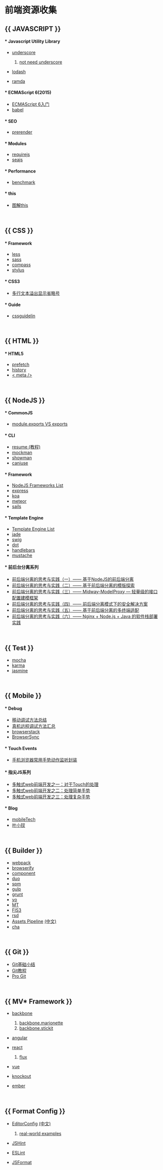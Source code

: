 # 前端资源收集

## {{ JAVASCRIPT }}

#### * Javascript Utility Library

- [underscore](https://github.com/jashkenas/underscore)
  1. [not need underscore](https://www.reindex.io/blog/you-might-not-need-underscore/)


- [lodash](https://github.com/lodash/lodash)
- [ramda](https://github.com/ramda/ramda)

#### * ECMAScript 6(2015)

- [ECMAScript 6入门](http://es6.ruanyifeng.com/)
- [babel](https://github.com/babel/babel)

#### * SEO

- [prerender](https://prerender.io/)

#### * Modules

- [requirejs](https://github.com/jrburke/requirejs)
- [seajs](https://github.com/seajs/seajs)

#### * Performance

- [benchmark](https://github.com/bestiejs/benchmark.js)

#### * this

- [图解this](http://mp.weixin.qq.com/s?__biz=MjM5MzMyNzg0MA==&mid=400197911&idx=2&sn=25ceb819a04d99a1eea27eeea94ae547&scene=0#wechat_redirect)

<br/>

## {{ CSS }}

#### * Framework

- [less](http://lesscss.org/)
- [sass](http://sass-lang.com/)
- [compass](http://compass-style.org/)
- [stylus](https://learnboost.github.io/stylus/)

#### * CSS3

- [多行文本溢出显示省略号](http://c7sky.com/text-overflow-ellipsis-on-multiline-text.html)

#### * Guide

- [cssguidelin](http://cssguidelin.es/)

<br/>

## {{ HTML }}

#### * HTML5

- [prefetch](http://www.jianshu.com/p/7f58ddfc1392)
- [history](http://www.zhangxinxu.com/wordpress/2013/06/html5-history-api-pushstate-replacestate-ajax/)
- [< meta />](http://segmentfault.com/a/1190000002407912)

<br/>

## {{ NodeJS }}

#### * CommonJS

- [module.exports VS exports](http://zihua.li/2012/03/use-module-exports-or-exports-in-node/)

#### * CLI

- [resume (教程)](http://segmentfault.com/a/1190000002918295)
- [mockman](https://github.com/FrendEr/mock-man)
- [showman](https://github.com/FrendEr/show-man)
- [caniuse](https://github.com/sgentle/caniuse-cmd)

#### * Framework

- [NodeJS Frameworks List](http://nodeframework.com/)
- [express](https://github.com/strongloop/express)
- [koa](https://github.com/koajs/koa)
- [meteor](https://github.com/meteor/meteor)
- [sails](https://github.com/balderdashy/sails)

#### * Template Engine

- [Template Engine List](http://garann.github.io/template-chooser/)
- [jade](https://github.com/jadejs/jade)
- [swig](https://github.com/paularmstrong/swig)
- [dot](https://github.com/olado/doT)
- [handlebars](https://github.com/wycats/handlebars.js)
- [mustache](https://github.com/janl/mustache.js)

#### * 前后台分离系列

- [前后端分离的思考与实践（一）—— 基于NodeJS的前后端分离](http://ued.taobao.org/blog/2014/04/full-stack-development-with-nodejs/)
- [前后端分离的思考与实践（二）—— 基于前后端分离的模版探索](http://ued.taobao.org/blog/2014/04/xtpl/)
- [前后端分离的思考与实践（三）—— Midway-ModelProxy — 轻量级的接口配置建模框架](http://ued.taobao.org/blog/2014/04/modelproxy/)
- [前后端分离的思考与实践（四）—— 前后端分离模式下的安全解决方案](http://ued.taobao.org/blog/2014/05/midway-security/)
- [前后端分离的思考与实践（五）—— 基于前后端分离的多终端适配](http://ued.taobao.org/blog/2014/05/cross-platform-tpl/)
- [前后端分离的思考与实践（六）—— Nginx + Node.js + Java 的软件栈部署实践](http://ued.taobao.org/blog/2014/05/midway-deploy/)

<br/>

## {{ Test }}

- [mocha](https://github.com/mochajs/mocha)
- [karma](https://github.com/karma-runner/karma)
- [jasmine](https://github.com/jasmine/jasmine)

<br/>

## {{ Mobile }}

#### * Debug

- [移动调试方法总结](http://frend.cc/debug/2015/06/30/debug-gap.html)
- [真机远程调试方法汇总](http://blog.scalap.com/tech/18.html)
- [browserstack](https://www.browserstack.com/start#os=Windows&os_version=7&browser=IE&browser_version=8.0&zoom_to_fit=true&full_screen=true&resolution=responsive-mode&url=www.google.com&speed=1)
- [BrowserSync](https://github.com/BrowserSync/browser-sync)

#### * Touch Events

- [手机浏览器常用手势动作监听封装](http://wo.poco.cn/manson/post/id/268780)

#### * 指尖JS系列

- [多触式web前端开发之一：对于Touch的处理](http://www.cnblogs.com/pifoo/archive/2011/05/23/webkit-touch-event-1.html)
- [多触式web前端开发之二：处理简单手势](http://www.cnblogs.com/pifoo/archive/2011/05/22/webkit-touch-event-2.html)
- [多触式web前端开发之三：处理复杂手势](http://www.cnblogs.com/pifoo/archive/2011/05/22/webkit-touch-event-3.html)

#### * Blog

- [mobileTech](https://github.com/jtyjty99999/mobileTech)
- [叶小钗](http://www.cnblogs.com/yexiaochai/)

<br/>

## {{ Builder }}

- [webpack](https://github.com/webpack/webpack)
- [browserify](https://github.com/substack/node-browserify)
- [component](https://github.com/componentjs/component)
- [duo](https://github.com/duojs/duo)
- [spm](https://github.com/spmjs/spm)
- [gulp](https://github.com/gulpjs/gulp)
- [grunt](https://github.com/gruntjs/grunt)
- [yo](https://github.com/yeoman/yo)
- [MT](https://github.com/mtjs/mt)
- [FIS3](https://github.com/fex-team/fis3)
- [rsd](https://github.com/fouber/static-resource-digest)
- [Assets Pipeline](http://guides.rubyonrails.org/asset_pipeline.html) [(中文)](http://guides.ruby-china.org/asset_pipeline.html)
- [cha](https://github.com/chajs/cha)

<br/>

## {{ Git }}

- [Git基础小结](https://www.evernote.com/shard/s211/sh/1ac0b49c-1c14-4ea7-9152-a5885fa13c04/c1049382f77c8aaf)
- [Git教程](http://www.liaoxuefeng.com/wiki/0013739516305929606dd18361248578c67b8067c8c017b000)
- [Pro Git](http://iissnan.com/progit/)

<br/>

## {{ MV* Framework }}

- [backbone](https://github.com/jashkenas/backbone)
  1. [backbone.marionette](https://github.com/marionettejs/backbone.marionette)
  1. [backbone.stickit](https://github.com/NYTimes/backbone.stickit)

- [angular](https://github.com/angular/angular)
- [react](https://github.com/facebook/react)
    1. [flux](https://github.com/facebook/flux)
- [vue](https://github.com/vuejs/vue)
- [knockout](https://github.com/knockout/knockout)
- [ember](https://github.com/emberjs/ember.js)

<br/>

## {{ Format Config }}

- [EditorConfig](http://editorconfig.org/) [(中文)](http://ju.outofmemory.cn/entry/104488)
  1. [real-world examples](https://github.com/editorconfig/editorconfig/wiki/Projects-Using-EditorConfig)

- [JSHint](https://github.com/jshint/jshint)
- [ESLint](http://eslint.org/)
- [JSFormat](https://github.com/jdc0589/JsFormat)
